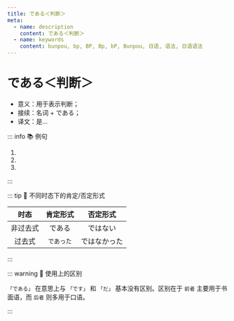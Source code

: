 ```yaml
---
title: である＜判断＞
meta:
  - name: description
    content: である＜判断＞
  - name: keywords
    content: bunpou, bp, BP, Bp, bP, Bunpou, 日语, 语法, 日语语法
---
```


# である＜判断＞

* 意义：用于表示判断；
* 接续：名词 + である；
* 译文：是...

::: info :books: 例句

1. <grammer-content id='1-7-14-0' sentence="[万里/ばんり]の[長城/ちょうじょう]は[世界的/せかいてき]に[有名/ゆうめい]な[建築物/けんちくぶつ]**である**。" trans="万里长城是世界有名的建筑物。" />
2. <grammer-content id='1-7-14-1' sentence="[長/なが]さは、[東/ひがし]の[山海関/さんかいかん]から[西/にし]の[嘉峪関/かよくかん]まで、[約/やく]８８５２ｋｍ**である**。" trans="从东边的山海关开始，一直到西边的嘉峪关，长度约有8852km。" />
3. <grammer-content id='1-7-14-2' sentence="ここは[有名/ゆうめい]な[観光地/かんこうち]**である**。" trans="这儿是个有名的观光点。" />

:::

::: tip :bookmark: 不同时态下的肯定/否定形式

|   时态   |  肯定形式  |   否定形式   |
| :------: | :--------: | :----------: |
| 非过去式 |   である   |   ではない   |
|  过去式  | `であった` | ではなかった |

:::

::: warning :rotating_light: 使用上的区别

`「である」` 在意思上与 `「です」` 和 `「だ」` 基本没有区别。区别在于 `前者` 主要用于书面语，而 `后者` 则多用于口语。

:::
